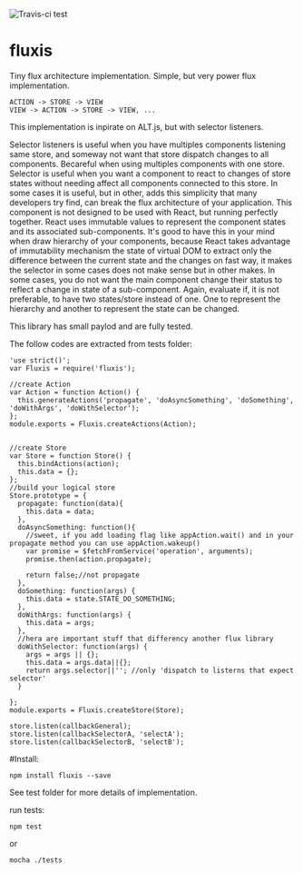 ![Travis-ci test](https://travis-ci.org/stvkoch/fluxis.svg)

# fluxis
Tiny flux architecture implementation. Simple, but very power flux implementation.


    ACTION -> STORE -> VIEW
    VIEW -> ACTION -> STORE -> VIEW, ...



This implementation is inpirate on ALT.js, but with selector listeners.


Selector listeners is useful when you have multiples components listening same store, and someway not want that store dispatch changes to all components. Becareful when using multiples components with one store. Selector is useful when you want a component to react to changes of store states without needing affect all components connected to this store. In some cases it is useful, but in other, adds this simplicity that many developers try find, can break the flux architecture of your application. This component is not designed to be used with React, but running perfectly together. React uses immutable values to represent the component states and its associated sub-components. It's good to have this in your mind when draw hierarchy of your components, because React takes advantage of immutability mechanism the state of virtual DOM to extract only the difference between the current state and the changes on fast way, it makes the selector in some cases does not make sense but in other makes. In some cases, you do not want the main component change their status to reflect a change in state of a sub-component. Again, evaluate if, it is not preferable, to have two states/store instead of one. One to represent the hierarchy and another to represent the state can be changed.


This library has small paylod and are fully tested.



The follow codes are extracted from tests folder:


    'use strict()';
    var Fluxis = require('fluxis');

    //create Action
    var Action = function Action() {
      this.generateActions('propagate', 'doAsyncSomething', 'doSomething', 'doWithArgs', 'doWithSelector');
    };
    module.exports = Fluxis.createActions(Action);


    //create Store
    var Store = function Store() {
      this.bindActions(action);
      this.data = {};
    };
    //build your logical store
    Store.prototype = {
      propagate: function(data){
        this.data = data;
      },
      doAsyncSomething: function(){
        //sweet, if you add loading flag like appAction.wait() and in your propagate method you can use appAction.wakeup()
        var promise = $fetchFromService('operation', arguments);
        promise.then(action.propagate);

        return false;//not propagate 
      },
      doSomething: function(args) {
        this.data = state.STATE_DO_SOMETHING;
      },
      doWithArgs: function(args) {
        this.data = args;
      },
      //hera are important stuff that differency another flux library
      doWithSelector: function(args) {
        args = args || {};
        this.data = args.data||{};
        return args.selector||''; //only 'dispatch to listerns that expect selector'
      }
      
    };
    module.exports = Fluxis.createStore(Store);
      
    store.listen(callbackGeneral);
    store.listen(callbackSelectorA, 'selectA');
    store.listen(callbackSelectorB, 'selectB');



#Install:

    npm install fluxis --save


See test folder for more details of implementation.

run tests:

    npm test

  or

    mocha ./tests


  
